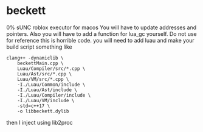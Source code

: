 # beckett
0% sUNC roblox executor for macos 
You will have to update addresses and pointers. Also you will have to add a function for lua_gc yourself. Do not use for reference this is horrible code.
you will need to add luau and make your build script something like 
```
clang++ -dynamiclib \
    beckettMain.cpp \
    Luau/Compiler/src/*.cpp \
    Luau/Ast/src/*.cpp \
    Luau/VM/src/*.cpp \
    -I./Luau/Common/include \
    -I./Luau/Ast/include \
    -I./Luau/Compiler/include \
    -I./Luau/VM/include \
    -std=c++17 \
    -o libbeckett.dylib
```
then I inject using lib2proc
